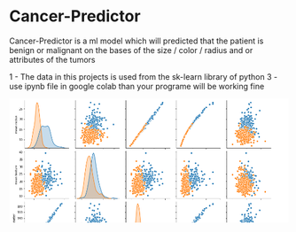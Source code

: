 # Cancer-Predictor
Cancer-Predictor is  a ml model which will predicted that the patient is benign or malignant on the bases of the size / color / radius and or attributes of the tumors 


1 - The data in this projects is used from the sk-learn library of python 
3 - use ipynb file in google colab than your programe will be working fine

![3233](https://github.com/shahzoor123/Cancer-Predictor/blob/main/img3.png)


